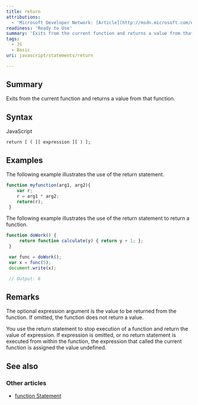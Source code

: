 ```yaml
---
title: return
attributions:
  - 'Microsoft Developer Network: [Article](http://msdn.microsoft.com/en-us/library/ie/22a685h9(v=vs.94).aspx)'
readiness: 'Ready to Use'
summary: 'Exits from the current function and returns a value from that function.'
tags:
  - JS
  - Basic
uri: javascript/statements/return

---
```

## <span>Summary</span>

Exits from the current function and returns a value from that function.

## <span>Syntax</span>

<span class="language">JavaScript</span>

    return [ ( ][ expression ][ ) ];

## <span>Examples</span>

The following example illustrates the use of the return statement.

``` js
function myfunction(arg1, arg2){
    var r;
    r = arg1 * arg2;
    return(r);
 }
```

The following example illustrates the use of the return statement to return a function.

``` js
function doWork() {
     return function calculate(y) { return y + 1; };
 }

 var func = doWork();
 var x = func(5);
 document.write(x);

 // Output: 6
```

## <span>Remarks</span>

The optional expression argument is the value to be returned from the function. If omitted, the function does not return a value.

You use the return statement to stop execution of a function and return the value of expression. If expression is omitted, or no return statement is executed from within the function, the expression that called the current function is assigned the value undefined.

## <span>See also</span>

### <span>Other articles</span>

-   [function Statement](/javascript/statements/function)

